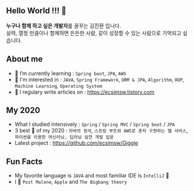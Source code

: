 ## Hello World !!! 👋 

**누구나 함께 하고 싶은 개발자**를 꿈꾸는 김진환 입니다.
<br/>실력, 열정 만큼이나 함께하면 든든한 사람, 같이 성장할 수 있는 사람으로 기억되고 싶습니다.

## About me

 - 🌱 I’m currently learning : `Spring boot`, `JPA`, `AWS`
 - 🤔 I'm interested in : `JAVA`, `Spring Framework`, `ORM & JPA`, `Algorithm`, `OOP`, `Machine Learning`, `Operating System`
 - 📝 I regulary write articles on : https://ecsimsw.tistory.com
 
## My 2020
 
 - What I studied intensively : `Spring` / `Spring MVC` / `Spring boot` / `JPA`
 - 3 best 📖 of my 2020 : `자바의 정석`, `스프링 부트와 AWS로 혼자 구현하는 웹 서비스`, `파이썬을 이용한 머신러닝, 딥러닝 실전 개발 입문`
 - Latest project : https://github.com/ecsimsw/Giggle 
 
## Fun Facts
 - My favorite language is `JAVA` and most familiar IDE is `IntelliJ` 📌
 - I 💛 `Post Malone`, `Apple` and `The Bigbang theory`


<!--
**ecsimsw/ecsimsw** is a ✨ _special_ ✨ repository because its `README.md` (this file) appears on your GitHub profile.

Here are some ideas to get you started:

- 🔭 I’m currently working on ...
- 🌱 I’m currently learning ...
- 👯 I’m looking to collaborate on ...
- 🤔 I’m looking for help with ...
- 💬 Ask me about ...
- 📫 How to reach me: ...
- 😄 Pronouns: ...
- ⚡ Fun fact: ...
-->
